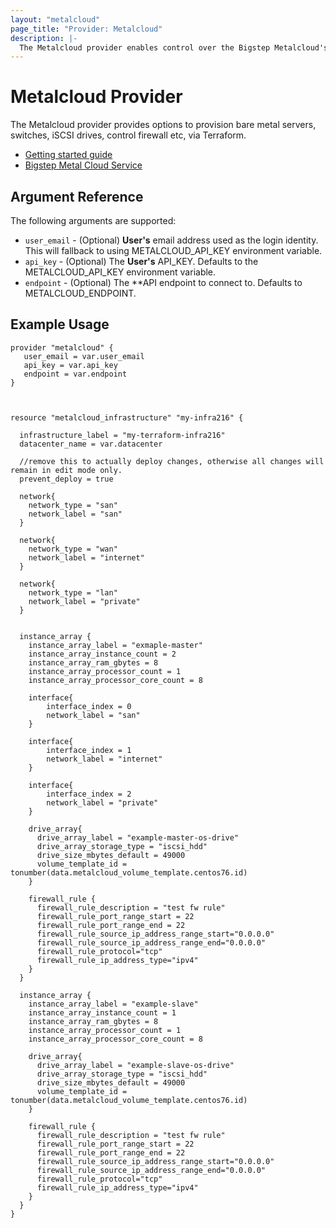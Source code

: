 ```yaml
---
layout: "metalcloud"
page_title: "Provider: Metalcloud"
description: |-
  The Metalcloud provider enables control over the Bigstep Metalcloud's resources using terraform.
---
```


# Metalcloud Provider


The Metalcloud provider provides options to provision bare metal servers, switches, iSCSI drives, control firewall etc, via Terraform.

* [Getting started guide](/docs/providers/metalcloud/guides/getting_started.html)
* [Bigstep Metal Cloud Service](https://bigstep.com/uk/products/bare-metal-cloud)


## Argument Reference

The following arguments are supported:

* `user_email` - (Optional) **User's** email address used as the login identity. This will fallback to using METALCLOUD_API_KEY environment variable.
* `api_key` - (Optional) The **User's**  API_KEY. Defaults to the METALCLOUD_API_KEY environment variable.
* `endpoint` - (Optional) The **API endpoint to connect to. Defaults to METALCLOUD_ENDPOINT.

## Example Usage

```hcl
provider "metalcloud" {
   user_email = var.user_email
   api_key = var.api_key 
   endpoint = var.endpoint
}



resource "metalcloud_infrastructure" "my-infra216" {
  
  infrastructure_label = "my-terraform-infra216"
  datacenter_name = var.datacenter
  
  //remove this to actually deploy changes, otherwise all changes will remain in edit mode only.
  prevent_deploy = true 

  network{
    network_type = "san"
    network_label = "san"
  }

  network{
    network_type = "wan"
    network_label = "internet"
  }

  network{
    network_type = "lan"
    network_label = "private"
  }


  instance_array {
    instance_array_label = "exmaple-master"
    instance_array_instance_count = 2
    instance_array_ram_gbytes = 8
    instance_array_processor_count = 1
    instance_array_processor_core_count = 8

    interface{
        interface_index = 0
        network_label = "san"
    }

    interface{
        interface_index = 1
        network_label = "internet"
    }

    interface{
        interface_index = 2
        network_label = "private"
    }
    
    drive_array{
      drive_array_label = "example-master-os-drive"
      drive_array_storage_type = "iscsi_hdd"
      drive_size_mbytes_default = 49000
      volume_template_id = tonumber(data.metalcloud_volume_template.centos76.id)
    }

    firewall_rule {
      firewall_rule_description = "test fw rule"
      firewall_rule_port_range_start = 22
      firewall_rule_port_range_end = 22
      firewall_rule_source_ip_address_range_start="0.0.0.0"
      firewall_rule_source_ip_address_range_end="0.0.0.0"
      firewall_rule_protocol="tcp"
      firewall_rule_ip_address_type="ipv4"
    }
  }

  instance_array {
    instance_array_label = "example-slave"  
    instance_array_instance_count = 1
    instance_array_ram_gbytes = 8
    instance_array_processor_count = 1
    instance_array_processor_core_count = 8

    drive_array{
      drive_array_label = "example-slave-os-drive"
      drive_array_storage_type = "iscsi_hdd"
      drive_size_mbytes_default = 49000
      volume_template_id = tonumber(data.metalcloud_volume_template.centos76.id)
    }

    firewall_rule {
      firewall_rule_description = "test fw rule"
      firewall_rule_port_range_start = 22
      firewall_rule_port_range_end = 22
      firewall_rule_source_ip_address_range_start="0.0.0.0"
      firewall_rule_source_ip_address_range_end="0.0.0.0"
      firewall_rule_protocol="tcp"
      firewall_rule_ip_address_type="ipv4"
    }
  }
}
```
